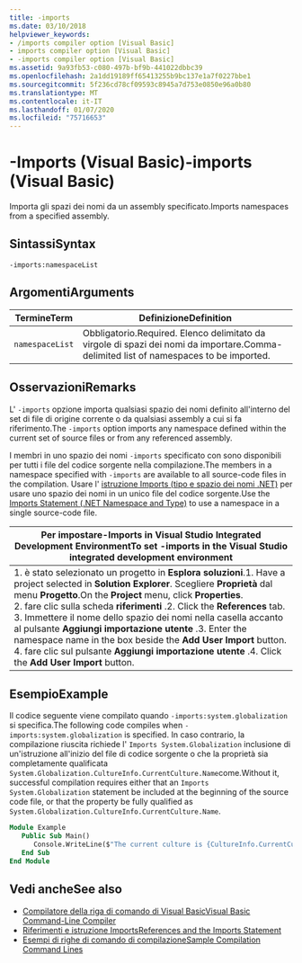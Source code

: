 ```yaml
---
title: -imports
ms.date: 03/10/2018
helpviewer_keywords:
- /imports compiler option [Visual Basic]
- imports compiler option [Visual Basic]
- -imports compiler option [Visual Basic]
ms.assetid: 9a93fb53-c080-497b-bf9b-441022dbbc39
ms.openlocfilehash: 2a1dd19189ff65413255b9bc137e1a7f0227bbe1
ms.sourcegitcommit: 5f236cd78cf09593c8945a7d753e0850e96a0b80
ms.translationtype: MT
ms.contentlocale: it-IT
ms.lasthandoff: 01/07/2020
ms.locfileid: "75716653"
---
```

# <a name="-imports-visual-basic"></a><span data-ttu-id="88cb4-102">-Imports (Visual Basic)</span><span class="sxs-lookup"><span data-stu-id="88cb4-102">-imports (Visual Basic)</span></span>
<span data-ttu-id="88cb4-103">Importa gli spazi dei nomi da un assembly specificato.</span><span class="sxs-lookup"><span data-stu-id="88cb4-103">Imports namespaces from a specified assembly.</span></span>  
  
## <a name="syntax"></a><span data-ttu-id="88cb4-104">Sintassi</span><span class="sxs-lookup"><span data-stu-id="88cb4-104">Syntax</span></span>  
  
```console  
-imports:namespaceList  
```  
  
## <a name="arguments"></a><span data-ttu-id="88cb4-105">Argomenti</span><span class="sxs-lookup"><span data-stu-id="88cb4-105">Arguments</span></span>  
  
|<span data-ttu-id="88cb4-106">Termine</span><span class="sxs-lookup"><span data-stu-id="88cb4-106">Term</span></span>|<span data-ttu-id="88cb4-107">Definizione</span><span class="sxs-lookup"><span data-stu-id="88cb4-107">Definition</span></span>|  
|---|---|  
|`namespaceList`|<span data-ttu-id="88cb4-108">Obbligatorio.</span><span class="sxs-lookup"><span data-stu-id="88cb4-108">Required.</span></span> <span data-ttu-id="88cb4-109">Elenco delimitato da virgole di spazi dei nomi da importare.</span><span class="sxs-lookup"><span data-stu-id="88cb4-109">Comma-delimited list of namespaces to be imported.</span></span>|  
  
## <a name="remarks"></a><span data-ttu-id="88cb4-110">Osservazioni</span><span class="sxs-lookup"><span data-stu-id="88cb4-110">Remarks</span></span>  
 <span data-ttu-id="88cb4-111">L' `-imports` opzione importa qualsiasi spazio dei nomi definito all'interno del set di file di origine corrente o da qualsiasi assembly a cui si fa riferimento.</span><span class="sxs-lookup"><span data-stu-id="88cb4-111">The `-imports` option imports any namespace defined within the current set of source files or from any referenced assembly.</span></span>  
  
 <span data-ttu-id="88cb4-112">I membri in uno spazio dei nomi `-imports` specificato con sono disponibili per tutti i file del codice sorgente nella compilazione.</span><span class="sxs-lookup"><span data-stu-id="88cb4-112">The members in a namespace specified with `-imports` are available to all source-code files in the compilation.</span></span> <span data-ttu-id="88cb4-113">Usare l' [istruzione Imports (tipo e spazio dei nomi .NET)](../../../visual-basic/language-reference/statements/imports-statement-net-namespace-and-type.md) per usare uno spazio dei nomi in un unico file del codice sorgente.</span><span class="sxs-lookup"><span data-stu-id="88cb4-113">Use the [Imports Statement (.NET Namespace and Type)](../../../visual-basic/language-reference/statements/imports-statement-net-namespace-and-type.md) to use a namespace in a single source-code file.</span></span>  
  
|<span data-ttu-id="88cb4-114">Per impostare-Imports in Visual Studio Integrated Development Environment</span><span class="sxs-lookup"><span data-stu-id="88cb4-114">To set -imports in the Visual Studio integrated development environment</span></span>|  
|---|  
|<span data-ttu-id="88cb4-115">1. è stato selezionato un progetto in **Esplora soluzioni**.</span><span class="sxs-lookup"><span data-stu-id="88cb4-115">1.  Have a project selected in **Solution Explorer**.</span></span> <span data-ttu-id="88cb4-116">Scegliere **Proprietà** dal menu **Progetto**.</span><span class="sxs-lookup"><span data-stu-id="88cb4-116">On the **Project** menu, click **Properties**.</span></span> <br /><span data-ttu-id="88cb4-117">2. fare clic sulla scheda **riferimenti** .</span><span class="sxs-lookup"><span data-stu-id="88cb4-117">2.  Click the **References** tab.</span></span><br /><span data-ttu-id="88cb4-118">3. Immettere il nome dello spazio dei nomi nella casella accanto al pulsante **Aggiungi importazione utente** .</span><span class="sxs-lookup"><span data-stu-id="88cb4-118">3.  Enter the namespace name in the box beside the **Add User Import** button.</span></span><br /><span data-ttu-id="88cb4-119">4. fare clic sul pulsante **Aggiungi importazione utente** .</span><span class="sxs-lookup"><span data-stu-id="88cb4-119">4.  Click the **Add User Import** button.</span></span>|  
  
## <a name="example"></a><span data-ttu-id="88cb4-120">Esempio</span><span class="sxs-lookup"><span data-stu-id="88cb4-120">Example</span></span>  
 <span data-ttu-id="88cb4-121">Il codice seguente viene compilato quando `-imports:system.globalization` si specifica.</span><span class="sxs-lookup"><span data-stu-id="88cb4-121">The following code compiles when `-imports:system.globalization` is specified.</span></span> <span data-ttu-id="88cb4-122">In caso contrario, la compilazione riuscita richiede l' `Imports System.Globalization` inclusione di un'istruzione all'inizio del file di codice sorgente o che la proprietà sia completamente qualificata `System.Globalization.CultureInfo.CurrentCulture.Name`come.</span><span class="sxs-lookup"><span data-stu-id="88cb4-122">Without it, successful compilation requires either that an `Imports System.Globalization` statement be included at the beginning of the source code file, or that the property be fully qualified as `System.Globalization.CultureInfo.CurrentCulture.Name`.</span></span>

```vb
Module Example
   Public Sub Main()
      Console.WriteLine($"The current culture is {CultureInfo.CurrentCulture.Name}")
   End Sub
End Module
```

## <a name="see-also"></a><span data-ttu-id="88cb4-123">Vedi anche</span><span class="sxs-lookup"><span data-stu-id="88cb4-123">See also</span></span>

- [<span data-ttu-id="88cb4-124">Compilatore della riga di comando di Visual Basic</span><span class="sxs-lookup"><span data-stu-id="88cb4-124">Visual Basic Command-Line Compiler</span></span>](../../../visual-basic/reference/command-line-compiler/index.md)
- [<span data-ttu-id="88cb4-125">Riferimenti e istruzione Imports</span><span class="sxs-lookup"><span data-stu-id="88cb4-125">References and the Imports Statement</span></span>](../../../visual-basic/programming-guide/program-structure/references-and-the-imports-statement.md)
- [<span data-ttu-id="88cb4-126">Esempi di righe di comando di compilazione</span><span class="sxs-lookup"><span data-stu-id="88cb4-126">Sample Compilation Command Lines</span></span>](../../../visual-basic/reference/command-line-compiler/sample-compilation-command-lines.md)
